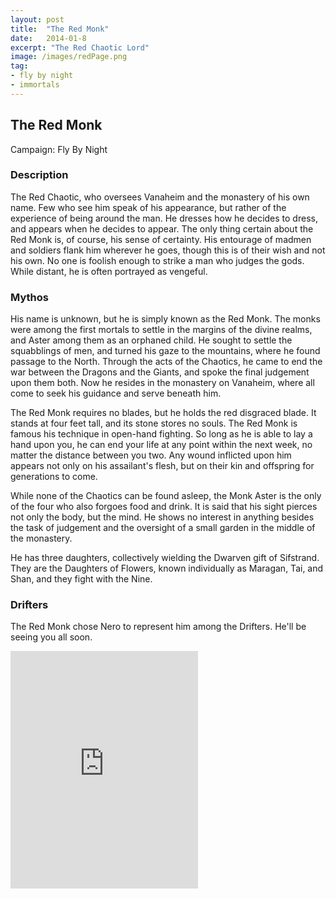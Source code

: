 ```yaml
---
layout: post
title:  "The Red Monk"
date:   2014-01-8
excerpt: "The Red Chaotic Lord"
image: /images/redPage.png
tag:
- fly by night
- immortals
---
```


## The Red Monk
Campaign: Fly By Night

### Description

The Red Chaotic, who oversees Vanaheim and the monastery of his own name. Few who see him speak of his appearance, but rather of the experience of being around the man. He dresses how he decides to dress, and appears when he decides to appear. The only thing certain about the Red Monk is, of course, his sense of certainty. His entourage of madmen and soldiers flank him wherever he goes, though this is of their wish and not his own. No one is foolish enough to strike a man who judges the gods. While distant, he is often portrayed as vengeful.

### Mythos

His name is unknown, but he is simply known as the Red Monk. The monks were among the first mortals to settle in the margins of the divine realms, and Aster among them as an orphaned child. He sought to settle the squabblings of men, and turned his gaze to the mountains, where he found passage to the North. Through the acts of the Chaotics, he came to end the war between the Dragons and the Giants, and spoke the final judgement upon them both. Now he resides in the monastery on Vanaheim, where all come to seek his guidance and serve beneath him. 

The Red Monk requires no blades, but he holds the red disgraced blade. It stands at four feet tall, and its stone stores no souls. The Red Monk is famous his technique in open-hand fighting. So long as he is able to lay a hand upon you, he can end your life at any point within the next week, no matter the distance between you two. Any wound inflicted upon him appears not only on his assailant's flesh, but on their kin and offspring for generations to come.

While none of the Chaotics can be found asleep, the Monk Aster is the only of the four who also forgoes food and drink. It is said that his sight pierces not only the body, but the mind. He shows no interest in anything besides the task of judgement and the oversight of a small garden in the middle of the monastery.

He has three daughters, collectively wielding the Dwarven gift of Sifstrand. They are the Daughters of Flowers, known individually as Maragan, Tai, and Shan, and they fight with the Nine.

### Drifters

The Red Monk chose Nero to represent him among the Drifters. He'll be seeing you all soon.

<iframe src="https://open.spotify.com/embed/playlist/0nGZDHTXBhb1pcFxjywag3" width="300" height="380" frameborder="0" allowtransparency="true" allow="encrypted-media"></iframe>

